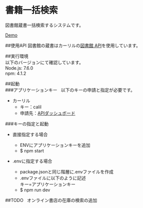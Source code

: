 # 書籍一括検索
図書館蔵書一括検索するシステムです。  

[Demo](https://searchbooks.herokuapp.com/)  
  
##使用API
図書館の蔵書はカーリルの[図書館 API](https://calil.jp/doc/api.html)を使用しています。  
  
##実行環境  
以下のバージョンにて確認しています。  
Node.js: 7.6.0  
npm: 4.1.2  
  
##起動  
###アプリケーションキー    
以下のキーの申請と指定が必要です。

* カーリル
	* キー：calil
	* 申請先：[APIダッシュボード](https://calil.jp/api/dashboard/)

###キーの指定と起動
* 直接指定する場合  
  * ENVにアプリケーションキーを追加
  * $ npm start
  
* .envに指定する場合  
  * package.jsonと同じ階層に.envファイルを作成
  * .envファイルに以下のように記述  
  キー=アプリケーションキー
  * $ npm run dev
  
##TODO  
オンライン書店の在庫の検索の追加  
  


